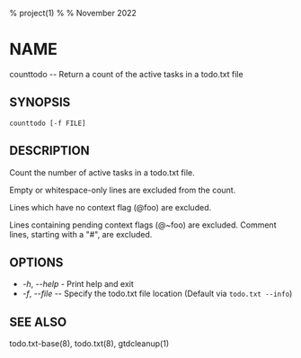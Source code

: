 % project(1)
%
% November 2022

# NAME

counttodo -- Return a count of the active tasks in a todo.txt file

## SYNOPSIS

`counttodo [-f FILE]`

## DESCRIPTION

Count the number of active tasks in a todo.txt file.

Empty or whitespace-only lines are excluded from the count.

Lines which have no context flag (@foo) are excluded.

Lines containing pending context flags (@~foo) are excluded. Comment lines,
starting with a "#", are excluded.

## OPTIONS
  * _-h_, _--help_ - Print help and exit
  * _-f_, _--file_ -- Specify the todo.txt file location (Default via `todo.txt --info`)

## SEE ALSO

todo.txt-base(8), todo.txt(8), gtdcleanup(1)
